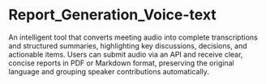 # Report_Generation_Voice-text
An intelligent tool that converts meeting audio into complete transcriptions and structured summaries, highlighting key discussions, decisions, and actionable items. Users can submit audio via an API and receive clear, concise reports in PDF or Markdown format, preserving the original language and grouping speaker contributions automatically.
